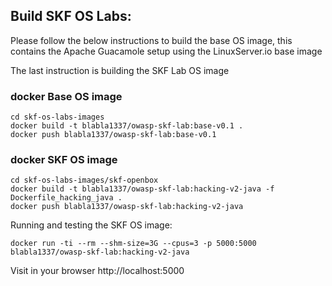 ## Build SKF OS Labs:

Please follow the below instructions to build the base OS image, this contains the Apache Guacamole setup using the LinuxServer.io base image

The last instruction is building the SKF Lab OS image

### docker Base OS image

```
cd skf-os-labs-images
docker build -t blabla1337/owasp-skf-lab:base-v0.1 .
docker push blabla1337/owasp-skf-lab:base-v0.1
```

### docker SKF OS image

```
cd skf-os-labs-images/skf-openbox
docker build -t blabla1337/owasp-skf-lab:hacking-v2-java -f Dockerfile_hacking_java .
docker push blabla1337/owasp-skf-lab:hacking-v2-java
```

Running and testing the SKF OS image:
```
docker run -ti --rm --shm-size=3G --cpus=3 -p 5000:5000 blabla1337/owasp-skf-lab:hacking-v2-java
```

Visit in your browser http://localhost:5000
